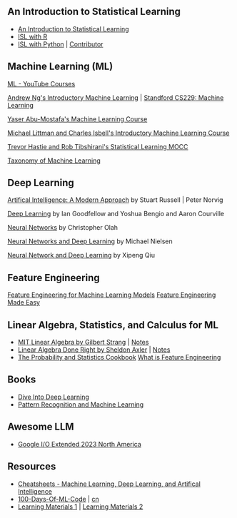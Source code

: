 ## An Introduction to Statistical Learning
- [An Introduction to Statistical Learning](https://www.statlearning.com/)
- [ISL with R](https://www.statlearning.com/resources-second-edition)
- [ISL with Python](https://www.statlearning.com/resources-python) | [Contributor](https://github.com/a-martyn/ISL-python)
## Machine Learning (ML)
[ML - YouTube Courses](https://github.com/SilentDrift/ML-Courses?tab=readme-ov-file#stanford-cs229-machine-learning)

[Andrew Ng's Introductory Machine Learning](https://www.coursera.org/learn/machine-learning?action=enroll) | [Standford CS229: Machine Learning](https://www.youtube.com/playlist?list=PLoROMvodv4rMiGQp3WXShtMGgzqpfVfbU)

[Yaser Abu-Mostafa's Machine Learning Course](https://work.caltech.edu/telecourse.html) 

[Michael Littman and Charles Isbell's Introductory Machine Learning Course](https://www.udacity.com/course/intro-to-machine-learning-with-tensorflow-nanodegree--nd230)

[Trevor Hastie and Rob Tibshirani's Statistical Learning MOCC](https://www.dataschool.io/15-hours-of-expert-machine-learning-videos/)

[Taxonomy of Machine Learning](https://www.aminer.cn/ml_taxonomy)

## Deep Learning
[Artifical Intelligence: A Modern Approach](https://github.com/aimacode) by Stuart Russell | Peter Norvig

[Deep Learning](https://www.deeplearningbook.org/) by Ian Goodfellow and Yoshua Bengio and Aaron Courville

[Neural Networks](http://colah.github.io/) by Christopher Olah

[Neural Networks and Deep Learning](http://neuralnetworksanddeeplearning.com/) by Michael Nielsen

[Neural Network and Deep Learning](https://github.com/nndl) by Xipeng Qiu

## Feature Engineering
[Feature Engineering for Machine Learning Models](https://www.repath.in/gallery/feature_engineering_for_machine_learning.pdf)
[Feature Engineering Made Easy](https://github.com/PacktPublishing/Feature-Engineering-Made-Easy)

## Linear Algebra, Statistics, and Calculus for ML
- [MIT Linear Algebra by Gilbert Strang](https://ocw.mit.edu/courses/18-06-linear-algebra-spring-2010/video_galleries/video-lectures/) | [Notes](https://github.com/zlotus/notes-linear-algebra)
- [Linear Algebra Done Right by Sheldon Axler](https://linear.axler.net/) | [Notes](https://lam8da.github.io/categories/#%E6%95%B0%E5%AD%A6&%E7%89%A9%E7%90%86)
- [The Probability and Statistics Cookbook](http://statistics.zone/)
[What is Feature Engineering](https://bbs.pinggu.org/thread-11742198-1-1.html)
## Books
- [Dive Into Deep Learning](https://d2l.ai/)
- [Pattern Recognition and Machine Learning](https://www.microsoft.com/en-us/research/uploads/prod/2006/01/Bishop-Pattern-Recognition-and-Machine-Learning-2006.pdf)

## Awesome LLM 
 - [Google I/O Extended 2023 North America](https://www.youtube.com/watch?v=wKu2FORPano)

## Resources
- [Cheatsheets - Machine Learning, Deep Learning, and Artifical Intelligence](https://github.com/afshinea)
- [100-Days-Of-ML-Code](https://github.com/Avik-Jain/100-Days-Of-ML-Code) | [cn](https://github.com/MLEveryday/100-Days-Of-ML-Code)
- [Learning Materials 1](https://sgfin.github.io/learning-resources/) | [Learning Materials 2](https://github.com/saranshbht/msc-books/tree/master)

